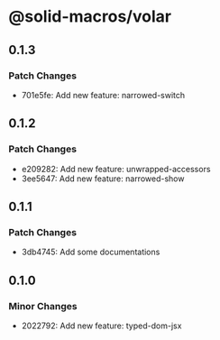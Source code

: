 # @solid-macros/volar

## 0.1.3

### Patch Changes

- 701e5fe: Add new feature: narrowed-switch

## 0.1.2

### Patch Changes

- e209282: Add new feature: unwrapped-accessors
- 3ee5647: Add new feature: narrowed-show

## 0.1.1

### Patch Changes

- 3db4745: Add some documentations

## 0.1.0

### Minor Changes

- 2022792: Add new feature: typed-dom-jsx
